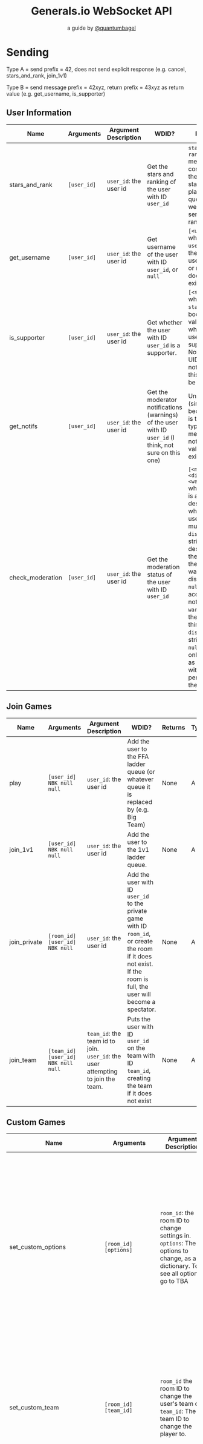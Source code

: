 <div align="center">

# Generals.io WebSocket API

a guide by [@quantumbagel](https://github.com/quantumbagel)
</div>


# Sending

Type A = send prefix = 42, does not send explicit response (e.g. cancel, stars_and_rank, join_1v1)

Type B = send message prefix = 42xyz, return prefix = 43xyz as return value (e.g. get_username, is_supporter)


## User Information
| Name             | Arguments   | Argument Description   | WDID?                                                                                                    | Returns                                                                                                                                                                                                                                                                                                                                          | Type | Verified |
|------------------|-------------|------------------------|----------------------------------------------------------------------------------------------------------|--------------------------------------------------------------------------------------------------------------------------------------------------------------------------------------------------------------------------------------------------------------------------------------------------------------------------------------------------|------|----------|
| stars_and_rank   | `[user_id]` | `user_id`: the user id | Get the stars and ranking of the user with ID `user_id`                                                  | `star` and `rank` message containing the user's stars for all played queues, as well as their serverwide ranking.                                                                                                                                                                                                                                | A    | Yes      |
| get_username     | `[user_id]` | `user_id`: the user id | Get username of the user with ID `user_id`, or `null`                                                    | `[<username>]` where `username` is the username, or null if does not exist                                                                                                                                                                                                                                                                       | B    | Yes      |
| is_supporter     | `[user_id]` | `user_id`: the user id | Get whether the user with ID `user_id` is a supporter.                                                   | `[<status>]` where `status` is a boolean value of whether the user is a supporter. Note that for UIDs that do not exist, this will still be `false`                                                                                                                                                                                              | B    | Yes      |
| get_notifs       | `[user_id]` | `user_id`: the user id | Get the moderator notifications (warnings) of the user with ID `user_id` (I think, not sure on this one) | Unknown (simply because this is the only type B message to not return a value if none exists.                                                                                                                                                                                                                                                    | B    | No       |
| check_moderation | `[user_id]` | `user_id`: the user id | Get the moderation status of the user with ID `user_id`                                                  | `[<muted>, <disabled>, <warning>]` where `muted` is a boolean describing whether the user is muted, `disabled` is a string describing the reason the account was disabled, or `null` if the account is not disabled. `warning` is the same thing as `disabled` (a string or `null`), but only serves as a warning with no penalty to the account | B    | No       |


## Join Games


| Name         | Arguments                           | Argument Description                                                             | WDID?                                                                                                                                                                 | Returns | Type | Verified |
|--------------|-------------------------------------|----------------------------------------------------------------------------------|-----------------------------------------------------------------------------------------------------------------------------------------------------------------------|---------|------|----------|
| play         | `[user_id] NBK null null`           | `user_id`: the user id                                                           | Add the user to the FFA ladder queue (or whatever queue it is replaced by (e.g. Big Team)                                                                             | None    | A    | Yes      |
| join_1v1     | `[user_id] NBK null null`           | `user_id`: the user id                                                           | Add the user to the 1v1 ladder queue.                                                                                                                                 | None    | A    | Yes      |
| join_private | `[room_id] [user_id] NBK null`      | `user_id`: the user id                                                           | Add the user with ID `user_id` to the private game with ID `room_id`, or create the room if it does not exist. If the room is full, the user will become a spectator. | None    | A    | Yes      |
| join_team    | `[team_id] [user_id] NBK null null` | `team_id`: the team id to join. `user_id`: the user attempting to join the team. | Puts the user with ID `user_id` on the team with ID `team_id`, creating the team if it does not exist                                                                 | None    | A    | Yes      |



## Custom Games
| Name                         | Arguments                         | Argument Description                                                                                                                                              | WDID?                                                                                                                                                                                                                                          | Returns                                                                                                                                                                                           | Type | Verified |
|------------------------------|-----------------------------------|-------------------------------------------------------------------------------------------------------------------------------------------------------------------|------------------------------------------------------------------------------------------------------------------------------------------------------------------------------------------------------------------------------------------------|---------------------------------------------------------------------------------------------------------------------------------------------------------------------------------------------------|------|----------|
| set_custom_options           | `[room_id] [options]`             | `room_id`: the room ID to change settings in. `options`: The options to change, as a dictionary. To see all options, go to TBA                                    | Changes one (or multiple) settings to the specified values.                                                                                                                                                                                    | An empty list is success. If `room_id` does not exist, return `"This custom game does not exist."` If the current user is not the host of the game, return `"You are not the host of this game."` | B    | Yes      |
| set_custom_team              | `[room_id] [team_id]`             | `room_id` the room ID to change the user's team on. `team_id`: The team ID to change the player to.                                                               | Sets the logged-in player to the team with ID `team_id`. Note that `team_id` must be from 1-16. If you provide a `team_id` value of 17, the user will become a spectator. If the `team_id` or `game_id` value is invalid, nothing will happen. | None                                                                                                                                                                                              | A    | Yes      |
| make_custom_public           | `[room_id]`                       | `room_id`: the room ID to make public (display in the "Public Custom Games" list.                                                                                 | Sets the lobby with ID `room_id` as public.                                                                                                                                                                                                    | An empty list is success. If `room_id` does not exist, return `"This custom game does not exist."` If the current user is not the host of the game, return `"You are not the host of this game."` | B    | Yes      |
| update_custom_chat_recording | `[room_id] null [chat_recording]` | `room_id`: the room ID to update the chat recording setting. `chat_recording`: a boolean representing what to set the chat recording setting to.                  | Sets the chat recording setting in the lobby with ID `room_id` to `chat_recording`, but only if the lobby exists and the current user is the host of the game. Note that this command does not return any positive or negative confirmation    | No response is success.                                                                                                                                                                           | A    | Yes      |
| set_custom_host              | `[room_id] [player_index]`        | `room_id`: the room ID to change the host of the custom game. `player_index`: the index of the player to make host (0 is host, 1 is next to join after host, etc) | Sets the host of the custom game with ID `room_id` to the player with room index `player_index`                                                                                                                                                | No response is success.  If `room_id` does not exist, return `"This custom game does not exist."` If the current user is not the host of the game, return `"You are not the host of this game."`  | B    | Yes      |



## Queue Actions
| Name            | Arguments                  | Argument Description                                                                                                                                                  | WDID?                                                                                        | Returns                                                                                                                                                                                                    | Type | Verified |
|-----------------|----------------------------|-----------------------------------------------------------------------------------------------------------------------------------------------------------------------|----------------------------------------------------------------------------------------------|------------------------------------------------------------------------------------------------------------------------------------------------------------------------------------------------------------|------|----------|
| set_force_start | `[room_id] [force_start]`  | `room_id` the custom room ID to set force start, or `null` if queueing for FFA. `force_start`: a boolean representing whether the user wants to force start or not.   | Sets the force start status for the user to `force_start`                                    | None                                                                                                                                                                                                       | A    | Yes      |
| cancel          | None                       | None                                                                                                                                                                  | Removes the user from the current queue, if any                                              | None                                                                                                                                                                                                       | A    | Yes      |
| set_color       | `[queue_id] [color_index]` | `queue_id`: the ID of the queue to set the color (duel, 2v2, ffa, or the custom lobby id. `color_index`: the index of the color to set (see TBA for a list of colors) | Sets the player's color for queue `queue_id` to the color at index `color_index`             | Returns empty list if success (unverified). Returns `"This queue does not exist"` if `queue_id` is not valid. Returns `"Only supporters can choose their color"` if the logged-in user is not a supporter. | B    | Mostly   |
| leave_team      | None                       | None                                                                                                                                                                  | Removes the user from their 2v2 team, if it exists. This is basically `cancel` for 2v2 games | None                                                                                                                                                                                                       | A    | Yes      |


## In-Game Actions
| Name         | Arguments                                              | Argument Description                                                                                                                                                                                                                                                                                                                                                                                                                                                              | WDID?                                                                                                                                                                                                                                                                                                                                                                                                                                                                 | Returns | Type | Verified |
|--------------|--------------------------------------------------------|-----------------------------------------------------------------------------------------------------------------------------------------------------------------------------------------------------------------------------------------------------------------------------------------------------------------------------------------------------------------------------------------------------------------------------------------------------------------------------------|-----------------------------------------------------------------------------------------------------------------------------------------------------------------------------------------------------------------------------------------------------------------------------------------------------------------------------------------------------------------------------------------------------------------------------------------------------------------------|---------|------|----------|
| attack       | `[starting_tile] [ending_tile] [split] [attack_index]` | `starting_tile` and `ending_tile`: the ID of the starting and ending tiles for the attack (see TBA for how to calculate). `split`: a boolean value representing whether to split the army or not (attacking square rounded down). `attack_index`: the index of the attack, which should increment from 1 onwards based on the queued moves. The server will respond with the last moved move_index, so the client knows what moves have been made (or invalidated) by the server. | Makes a move from `starting_tile` to `ending_tile`, splitting army if `split` is true.                                                                                                                                                                                                                                                                                                                                                                                | None    | A    | True     |        
| ping_tile    | `[tile]`                                               | `tile`:  the ID of the tile to ping (see TBA on how to calculate).                                                                                                                                                                                                                                                                                                                                                                                                                | Pings the tile with ID `tile`. Note this only works when the current account is on a team (multiple players)                                                                                                                                                                                                                                                                                                                                                          | None    | A    | Yes      |
| undo_move    | None                                                   | None                                                                                                                                                                                                                                                                                                                                                                                                                                                                              | Remove the most recently queued move, if any. This will stop the server-side attackIndex from incrementing past the value of the attack that was cancelled, which means the client should actually send this value again for the next `attack`. Interestingly enough, the official web client actually has a inefficiency in this regard, and continues to increment attackIndex regardles, which makes the logic for which attack was cancelled much more difficult. | None    | A    | Yes      |
| clear_moves  | None                                                   | None                                                                                                                                                                                                                                                                                                                                                                                                                                                                              | Remove all queued moves (see `undo_move` for logic). Completely stops server-side attackIndex from incrementing.                                                                                                                                                                                                                                                                                                                                                      | None    | A    | Yes      |
| surrender    | None                                                   | None                                                                                                                                                                                                                                                                                                                                                                                                                                                                              | Forfeit the current game.                                                                                                                                                                                                                                                                                                                                                                                                                                             | None    | A    | Yes      |
| chat_message | `[channel] [message] ""`                               | `channel`: the chat channel to send the message to. This is provided by the `game_start` message in most cases, or generated as `chat_custom_queue` + the lobby ID for custom games. `message`: the message to send. Note that you MUST send an empty string as the third argument, NOT `null`. I honestly have zero clue what the point of the third argument is lmfao                                                                                                           | Send the message `message` in the chat channel `channel`                                                                                                                                                                                                                                                                                                                                                                                                              | None    | A    | Yes      |
| leave_game   | None                                                   | None                                                                                                                                                                                                                                                                                                                                                                                                                                                                              | Leave the current game (only applies to spectators)                                                                                                                                                                                                                                                                                                                                                                                                                   | None    | A    | Yes      |
| rematch      | None                                                   | None                                                                                                                                                                                                                                                                                                                                                                                                                                                                              | Send the request to have a rematch (after the game is done)                                                                                                                                                                                                                                                                                                                                                                                                           | None    | A    | Yes      | 

## Utilities
| Name                       | Arguments                                                                                                                                      | Argument Description                                                                                                                   | WDID?                                                                      | Returns                                                                                                                                                                                                                     | Type | Verified |
|----------------------------|------------------------------------------------------------------------------------------------------------------------------------------------|----------------------------------------------------------------------------------------------------------------------------------------|----------------------------------------------------------------------------|-----------------------------------------------------------------------------------------------------------------------------------------------------------------------------------------------------------------------------|------|----------|
| set_username               | `[user_id] [username] NBK` to create a human / `[user_id] [username]` to create a bot. Note that bot users are only allowed on the bot server. | `user_id`: the ID of the user to set the username for. `username`: the username to assign to the user ID                               | Sets the account with ID `user_id`'s username to `username`, if available. | None (will send a `error_set_message` message with one argument, a string. If the string is none, the change was successful)                                                                                                | A    | Yes      |
| link_email                 | `[email]`                                                                                                                                      | `email`: the email to link                                                                                                             | Links the email `email` to the currently signed account                    | Returns an empty list if success and `null` if failure                                                                                                                                                                      | B    | Yes      |
| recover_account            | `[email]`                                                                                                                                      | `email`: the email to recover the account for                                                                                          | Sends a recovery email to the account associated with the email `email`    | Returns `true` if the account exists and `false` if it does not                                                                                                                                                             | B    | Yes      |
| get_season                 | None                                                                                                                                           | None                                                                                                                                   | Returns the current season, as an integer                                  | The current season as an integer                                                                                                                                                                                            | B    | Yes      |        
| queue_count                | None                                                                                                                                           | None                                                                                                                                   | Returns the amount of player queued for each gamemode                      | Returns the amount of player queued for each gamemode `[ffa, duel, 2v2]`. Note that the return value has one argument: a list (not three arguments) e.g. `431[[1, 2, 3]]`                                                   | B    | Yes      |
| ping_server                | None                                                                                                                                           | None                                                                                                                                   | Pings the server                                                           | Sends a `pong_server` message back to test ping.                                                                                                                                                                            | A    | Yes      |
| listen_public_customs      | None                                                                                                                                           | None                                                                                                                                   | Subscribe to updates to the list of public custom games                    | None                                                                                                                                                                                                                        | A    | Yes      |
| stop_listen_public_customs | None                                                                                                                                           | None                                                                                                                                   | Stop subscribing to updates to the list of public custom games             | None                                                                                                                                                                                                                        | A    | Yes      |
| leaderboard                | `[mode]`                                                                                                                                       | `mode`: the mode to get the leaderboard from (choose from `ffa`, `ffacombat`, `ffakills`, `ffawin`, `bigteam`, `mm2v2`, `2v2`, `duel`) | Get the leaderboard data for the mode `mode`                               | Returns the following format: `{"ladder": <mode>, "users": <list of usernames>, "supporters": <list of booleans representing supporter status>, "stars": <list of stringified floats representing the rating of the user>}` | B    | Yes      |

## Commands I couldn't get working

- join_big_team \[team_id] \[user_id] NBK null null
- clear_notif
- get_notifs
- check_moderation
- get_2v2_teammates \[user_id]
- ping_worker





# Receiving
## notify
## pre_game_start
## game_start
## game_update
## game_over
## disable_rematch
## rematch_update
## ping_tile
## pong_server
## pong_worker
## queue_update
## team_update
## big_team_update
## team_joined_queue
## removed_from_queue
## chat_message
## game_lost
## afk_warning
## game_won
## server_down
## 2v2_teammates
## stars
## rank
## error_user_id
## error_queue_full
## error_banned
## server_restart
## gio_error
## error_set_username
## public_customs_update